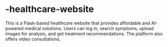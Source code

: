 # -healthcare-website
This is a Flask-based healthcare website that provides affordable and AI-powered medical solutions. Users can log in, search symptoms, upload images for analysis, and get treatment recommendations. The platform also offers video consultations, 
